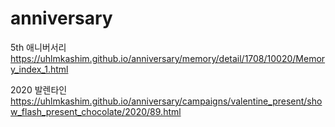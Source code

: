 # anniversary
5th 애니버서리 https://uhlmkashim.github.io/anniversary/memory/detail/1708/10020/Memory_index_1.html

2020 발렌타인 https://uhlmkashim.github.io/anniversary/campaigns/valentine_present/show_flash_present_chocolate/2020/89.html
